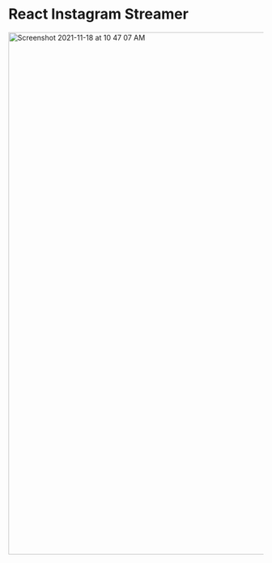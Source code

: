 # React Instagram Streamer

<img width="1030" alt="Screenshot 2021-11-18 at 10 47 07 AM" src="https://user-images.githubusercontent.com/12830078/142356312-bde0568f-eb7d-4089-8476-98b33d2bec92.png">

